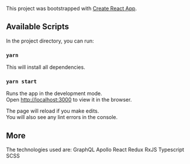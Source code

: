 This project was bootstrapped with [Create React App](https://github.com/facebook/create-react-app).

## Available Scripts

In the project directory, you can run:

### `yarn`

This will install all dependencies.

### `yarn start`

Runs the app in the development mode.<br>
Open [http://localhost:3000](http://localhost:3000) to view it in the browser.

The page will reload if you make edits.<br>
You will also see any lint errors in the console.

## More

The technologies used are:
GraphQL
Apollo
React
Redux
RxJS
Typescript
SCSS
